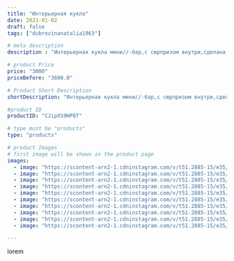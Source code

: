 ```yaml
---
title: "Интерьерная кукла"
date: 2021-01-02
draft: false
tags: ["dubrovinanatalia1963"]

# meta description
description : "Интерьерная кукла мини//-бар,с сюрпризом внутри,сделана на заказ.Высота куклы в сидячем положении 50 см,высота всей куклы 70 см."

# product Price
price: "3000"
priceBefore: "3600.0"

# Product Short Description
shortDescription: "Интерьерная кукла мини//-бар,с сюрпризом внутри,сделана на заказ.Высота куклы в сидячем положении 50 см,высота всей куклы 70 см."

#product ID
productID: "CJipXS9HP8T"

# type must be "products"
type: "products"

# product Images
# first image will be shown in the product page
images:
  - image: "https://scontent-arn2-1.cdninstagram.com/v/t51.2885-15/e35/134466311_215555973572296_7805887241382488235_n.jpg?se=7&tp=1&_nc_ht=scontent-arn2-1.cdninstagram.com&_nc_cat=104&_nc_ohc=8q8fiVDB0xoAX_RtLjS&ccb=7-4&oh=8a2ff5eedcb01358452479d43e8def04&oe=60828F95&ig_cache_key=MjQ3NzcyNDY2MjMxNjgwNTA1OQ%3D%3D.2-ccb7-4"
  - image: "https://scontent-arn2-1.cdninstagram.com/v/t51.2885-15/e35/134712469_435415507636537_2268046307889104576_n.jpg?se=7&tp=1&_nc_ht=scontent-arn2-1.cdninstagram.com&_nc_cat=101&_nc_ohc=d283P1KkiTQAX_JZbgz&ccb=7-4&oh=1e89aacb3b78e198ea6cd65abc11b164&oe=6083B587&ig_cache_key=MjQ3NzcyNDY2MjI5MTUwMDc1NQ%3D%3D.2-ccb7-4"
  - image: "https://scontent-arn2-1.cdninstagram.com/v/t51.2885-15/e35/134684235_446339853067257_3168862597538120909_n.jpg?se=7&tp=1&_nc_ht=scontent-arn2-1.cdninstagram.com&_nc_cat=109&_nc_ohc=vGRx2J8xjf0AX9DkpCF&ccb=7-4&oh=64a0113854749d1770194721e8c3656d&oe=608250D0&ig_cache_key=MjQ3NzcyNDY2MjI2NjM2NDczMw%3D%3D.2-ccb7-4"
  - image: "https://scontent-arn2-1.cdninstagram.com/v/t51.2885-15/e35/134939040_425972201879359_607228157360842724_n.jpg?se=7&tp=1&_nc_ht=scontent-arn2-1.cdninstagram.com&_nc_cat=107&_nc_ohc=9kKx5dpIbcsAX_4MgvK&ccb=7-4&oh=c9602cf5df3661ba4238a880bc35da1b&oe=6084AE18&ig_cache_key=MjQ3NzcyNDY2MjI1ODA2NzU0Mw%3D%3D.2-ccb7-4"
  - image: "https://scontent-arn2-1.cdninstagram.com/v/t51.2885-15/e35/134835067_188815492989414_3383880193019058597_n.jpg?se=7&tp=1&_nc_ht=scontent-arn2-1.cdninstagram.com&_nc_cat=106&_nc_ohc=z0JLeg-CewUAX9DdvEP&ccb=7-4&oh=c0a7420c28a31545827daa005c8714bc&oe=60826D57&ig_cache_key=MjQ3NzcyNDY2MjI4MzIxNTU4MQ%3D%3D.2-ccb7-4"
  - image: "https://scontent-arn2-1.cdninstagram.com/v/t51.2885-15/e35/134739573_395805764823082_6584473173980338191_n.jpg?se=7&tp=1&_nc_ht=scontent-arn2-1.cdninstagram.com&_nc_cat=110&_nc_ohc=_FpDLto-HM0AX_nuWFI&ccb=7-4&oh=435d8cf64b78746b9a818715addbbaa2&oe=60830EDF&ig_cache_key=MjQ3NzcyNDY2MjM0MjA2NTg4OA%3D%3D.2-ccb7-4"
  - image: "https://scontent-arn2-1.cdninstagram.com/v/t51.2885-15/e35/135330903_221057472855107_3175966271907509816_n.jpg?se=7&tp=1&_nc_ht=scontent-arn2-1.cdninstagram.com&_nc_cat=111&_nc_ohc=-98V6drSpGYAX8oZqiC&ccb=7-4&oh=e96311705fb59b20c78715a1f309bcbd&oe=608153F8&ig_cache_key=MjQ3NzcyNDY2MjMzMzUxNDU4Nw%3D%3D.2-ccb7-4"
  - image: "https://scontent-arn2-1.cdninstagram.com/v/t51.2885-15/e35/134767428_697012731188419_3438758336082543051_n.jpg?se=7&tp=1&_nc_ht=scontent-arn2-1.cdninstagram.com&_nc_cat=107&_nc_ohc=IqaagjlXqZgAX-SmAgZ&ccb=7-4&oh=7bbdc9f4e534394d6caab0f4ecde4d6d&oe=6081EBE8&ig_cache_key=MjQ3NzcyNDY2MjMwODM5MDk1Mg%3D%3D.2-ccb7-4"
  - image: "https://scontent-arn2-1.cdninstagram.com/v/t51.2885-15/e35/134240917_896546611085269_4258760974498257559_n.jpg?se=7&tp=1&_nc_ht=scontent-arn2-1.cdninstagram.com&_nc_cat=101&_nc_ohc=DMnHvaqZVNoAX9X0PnP&ccb=7-4&oh=82b234cb711de4416c3a594dcae7d71a&oe=60845CB0&ig_cache_key=MjQ3NzcyNDY2MjI4MzI0MzQ2Ng%3D%3D.2-ccb7-4"
  - image: "https://scontent-arn2-1.cdninstagram.com/v/t51.2885-15/e35/133963710_465859581094714_9184919719898342305_n.jpg?se=7&tp=1&_nc_ht=scontent-arn2-1.cdninstagram.com&_nc_cat=110&_nc_ohc=7CrzfX6TZwEAX8_E_6c&ccb=7-4&oh=0394f986457021470b8b417ff8fa44ff&oe=6084FDEB&ig_cache_key=MjQ3NzcyNDY2MjMwMDAxNzE2Mg%3D%3D.2-ccb7-4"

---
```

lorem
